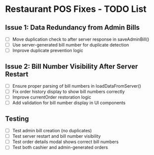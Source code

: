 # Restaurant POS Fixes - TODO List

## Issue 1: Data Redundancy from Admin Bills
- [ ] Move duplication check to after server response in saveAdminBill()
- [ ] Use server-generated bill number for duplicate detection
- [ ] Improve duplicate prevention logic

## Issue 2: Bill Number Visibility After Server Restart
- [ ] Ensure proper parsing of bill numbers in loadDataFromServer()
- [ ] Fix order history display to show bill numbers correctly
- [ ] Improve currentOrder restoration logic
- [ ] Add validation for bill number display in UI components

## Testing
- [ ] Test admin bill creation (no duplicates)
- [ ] Test server restart and bill number visibility
- [ ] Test order details modal shows correct bill numbers
- [ ] Test both cashier and admin-generated orders

